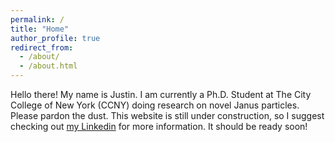 ```yaml
---
permalink: /
title: "Home"
author_profile: true
redirect_from: 
  - /about/
  - /about.html
---
```


Hello there! My name is Justin. I am currently a Ph.D. Student at The City College of New York (CCNY) doing research on novel Janus particles. Please pardon the dust. This website is still under construction, so I suggest checking out [my Linkedin](https://www.linkedin.com/in/pincajustin) for more information. It should be ready soon!